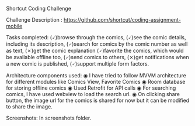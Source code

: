 Shortcut Coding Challenge

Challenge Description : https://github.com/shortcut/coding-assignment-mobile

Tasks completed:
(🗸)browse through the comics,
(🗸)see the comic details, including its description,
(🗸)search for comics by the comic number as well as text,
(✗)get the comic explanation
(🗸)favorite the comics, which would be available offline too,
(🗸)send comics to others,
(✗)get notifications when a new comic is published,
(🗸)support multiple form factors.

Architecture components used:
◉ I have tried to follow MVVM architecture for different modules like Comics View, Favorite Comics
◉ Room database for storing offline comics
◉ Used Retrofit for API calls
◉ For searching comics, I have used webview to load the search url.
◉ On clicking share button, the image url for the comics is shared for now but it can be modified to share the image.

Screenshots: In screenshots folder.